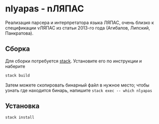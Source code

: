 # nlyapas - nЛЯПАС

Реализация парсера и интерпретатора языка ЛЯПАС, очень близко к спецификации
vЛЯПАС из статьи 2013-го года (Агибалов, Липский, Панкратова).

## Сборка

Для сборки потребуется [stack](https://docs.haskellstack.org/en/stable/README/#how-to-install).
Установите его по инструкции и наберите
```sh
stack build
```
Затем можете скопировать бинарный файл в нужное место; чтобы узнать где
находится бинарь, напишите `stack exec -- which nlyapas`

## Установка

```sh
stack install
```
